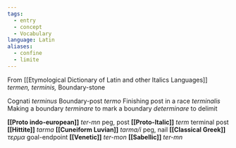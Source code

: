 ```yaml
---
tags:
  - entry
  - concept
  - Vocabulary
language: Latin
aliases:
  - confine
  - limite
---
```


From [[Etymological Dictionary of Latin and other Italics Languages]]
*termen, terminis,* Boundary-stone

Cognati
*terminus* Boundary-post
*termo* Finishing post in a race
*terminalis* Making a boundary
*terminare* to mark a boundary
*determinare* to delimit

**[[Proto indo-european]]** *ter-mn* peg, post
**[[Proto-Italic]]**  *term* terminal post
**[[Hittite]]** *tarma*
**[[Cuneiform Luvian]]** *tarma/i* peg, nail
**[[Classical Greek]]** *τερμα* goal-endpoint
**[[Venetic]]** *ter-mon*
**[[Sabellic]]** *ter-mn*






